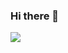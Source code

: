 ### Hi there 👋

<img src="https://capsule-render.vercel.app/api?type=soft&color=auto&height=300&section=header&text=capsule%20render&fontSize=90" />
